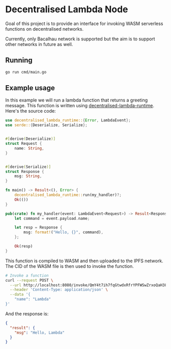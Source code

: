 # Decentralised Lambda Node

Goal of this project is to provide an interface for invoking WASM serverless functions on decentralised networks.

Currently, only Bacalhau network is supported but the aim is to support other networks in future as well.

## Running

```bash
go run cmd/main.go
```

## Example usage

In this example we will run a lambda function that returns a greeting message. This function is written
using [decentralised-lambda-runtime](https://github.com/pyropy/decentralised-lambda-runtime). Here's the source code:

```rust
use decentralised_lambda_runtime::{Error, LambdaEvent};
use serde::{Deserialize, Serialize};


#[derive(Deserialize)]
struct Request {
    name: String,
}


#[derive(Serialize)]
struct Response {
    msg: String,
}

fn main() -> Result<(), Error> {
    decentralised_lambda_runtime::run(my_handler)?;
    Ok(())
}

pub(crate) fn my_handler(event: LambdaEvent<Request>) -> Result<Response, Error> {
    let command = event.payload.name;

    let resp = Response {
        msg: format!("Hello, {}", command),
    };

    Ok(resp)
}
```

This function is compiled to WASM and then uploaded to the IPFS network. The CID of the WASM file is then used to invoke
the function.

```bash
# Invoke a function
curl --request POST \
  --url http://localhost:8080/invoke/QmY4t7ih7fqGtwdxRfrYPFWSwZrxoQaH38EUMLFEDe2Y6S \
  --header 'Content-Type: application/json' \
  --data '{
	"name": "Lambda"
}'
```

And the response is:

```json
{
  "result": {
    "msg": "Hello, Lambda"
  }
}
```